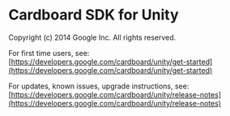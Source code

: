 # Cardboard SDK for Unity

Copyright (c) 2014 Google Inc. All rights reserved.

For first time users, see:
[https://developers.google.com/cardboard/unity/get-started](https://developers.google.com/cardboard/unity/get-started)

For updates, known issues, upgrade instructions, see:
[https://developers.google.com/cardboard/unity/release-notes](https://developers.google.com/cardboard/unity/release-notes)

